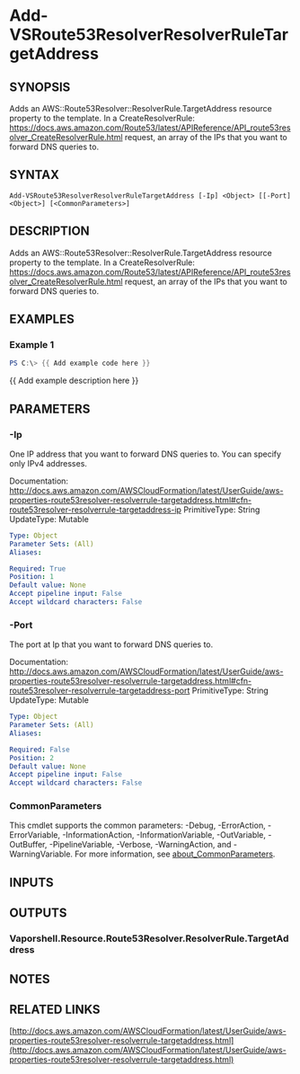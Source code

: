 # Add-VSRoute53ResolverResolverRuleTargetAddress

## SYNOPSIS
Adds an AWS::Route53Resolver::ResolverRule.TargetAddress resource property to the template.
In a CreateResolverRule: https://docs.aws.amazon.com/Route53/latest/APIReference/API_route53resolver_CreateResolverRule.html request, an array of the IPs that you want to forward DNS queries to.

## SYNTAX

```
Add-VSRoute53ResolverResolverRuleTargetAddress [-Ip] <Object> [[-Port] <Object>] [<CommonParameters>]
```

## DESCRIPTION
Adds an AWS::Route53Resolver::ResolverRule.TargetAddress resource property to the template.
In a CreateResolverRule: https://docs.aws.amazon.com/Route53/latest/APIReference/API_route53resolver_CreateResolverRule.html request, an array of the IPs that you want to forward DNS queries to.

## EXAMPLES

### Example 1
```powershell
PS C:\> {{ Add example code here }}
```

{{ Add example description here }}

## PARAMETERS

### -Ip
One IP address that you want to forward DNS queries to.
You can specify only IPv4 addresses.

Documentation: http://docs.aws.amazon.com/AWSCloudFormation/latest/UserGuide/aws-properties-route53resolver-resolverrule-targetaddress.html#cfn-route53resolver-resolverrule-targetaddress-ip
PrimitiveType: String
UpdateType: Mutable

```yaml
Type: Object
Parameter Sets: (All)
Aliases:

Required: True
Position: 1
Default value: None
Accept pipeline input: False
Accept wildcard characters: False
```

### -Port
The port at Ip that you want to forward DNS queries to.

Documentation: http://docs.aws.amazon.com/AWSCloudFormation/latest/UserGuide/aws-properties-route53resolver-resolverrule-targetaddress.html#cfn-route53resolver-resolverrule-targetaddress-port
PrimitiveType: String
UpdateType: Mutable

```yaml
Type: Object
Parameter Sets: (All)
Aliases:

Required: False
Position: 2
Default value: None
Accept pipeline input: False
Accept wildcard characters: False
```

### CommonParameters
This cmdlet supports the common parameters: -Debug, -ErrorAction, -ErrorVariable, -InformationAction, -InformationVariable, -OutVariable, -OutBuffer, -PipelineVariable, -Verbose, -WarningAction, and -WarningVariable. For more information, see [about_CommonParameters](http://go.microsoft.com/fwlink/?LinkID=113216).

## INPUTS

## OUTPUTS

### Vaporshell.Resource.Route53Resolver.ResolverRule.TargetAddress
## NOTES

## RELATED LINKS

[http://docs.aws.amazon.com/AWSCloudFormation/latest/UserGuide/aws-properties-route53resolver-resolverrule-targetaddress.html](http://docs.aws.amazon.com/AWSCloudFormation/latest/UserGuide/aws-properties-route53resolver-resolverrule-targetaddress.html)

